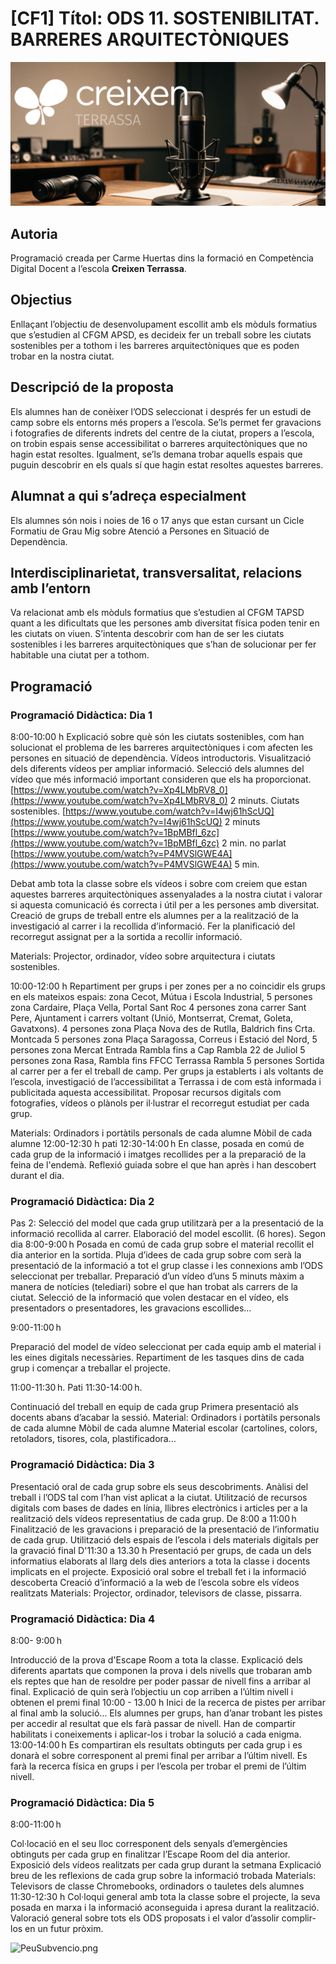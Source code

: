 # [CF1] Títol: ODS 11. SOSTENIBILITAT. BARRERES ARQUITECTÒNIQUES

![PortadaCreixen](PortadaCreixen.png)

## **Autoria**

Programació creada per Carme Huertas dins la formació en Competència Digital Docent a l’escola **Creixen Terrassa**.

## **Objectius**

Enllaçant l’objectiu de desenvolupament escollit amb els mòduls formatius que s’estudien al CFGM APSD, es decideix fer un treball sobre les ciutats sostenibles per a tothom i les barreres arquitectòniques que es poden trobar en la nostra ciutat.

## **Descripció de la proposta**

Els alumnes han de conèixer l’ODS seleccionat i després fer un estudi de camp sobre els entorns més propers a l’escola. Se’ls permet fer gravacions i fotografies de diferents indrets del centre de la ciutat, propers a l’escola, on trobin espais sense accessibilitat o barreres arquitectòniques que no hagin estat resoltes. Igualment, se’ls demana trobar aquells espais que puguin descobrir en els quals sí que hagin estat resoltes aquestes barreres.

## **Alumnat a qui s’adreça especialment**

Els alumnes són nois i noies de 16 o 17 anys que estan cursant un Cicle Formatiu de Grau Mig sobre Atenció a Persones en Situació de Dependència.

## **Interdisciplinarietat, transversalitat, relacions amb l’entorn**

Va relacionat amb els mòduls formatius que s’estudien al CFGM TAPSD quant a les dificultats que les persones amb diversitat física poden tenir en les ciutats on viuen. S’intenta descobrir com han de ser les ciutats sostenibles i les barreres arquitectòniques que s’han de solucionar per fer habitable una ciutat per a tothom.

## Programació

### Programació Didàctica: Dia 1

8:00-10:00 h
Explicació sobre què són  les ciutats sostenibles, com han solucionat el problema de les barreres arquitectòniques i com afecten les persones en situació de dependència.
Vídeos introductoris. Visualització dels diferents vídeos per ampliar informació. Selecció dels alumnes del vídeo que més informació important consideren que els ha proporcionat.
[https://www.youtube.com/watch?v=Xp4LMbRV8_0](https://www.youtube.com/watch?v=Xp4LMbRV8_0)  2 minuts. Ciutats sostenibles.
[https://www.youtube.com/watch?v=I4wj61hScUQ](https://www.youtube.com/watch?v=I4wj61hScUQ)  2 minuts
[https://www.youtube.com/watch?v=1BpMBfl_6zc](https://www.youtube.com/watch?v=1BpMBfl_6zc) 2 min. no parlat
[https://www.youtube.com/watch?v=P4MVSlGWE4A](https://www.youtube.com/watch?v=P4MVSlGWE4A) 5 min.

Debat amb tota la classe sobre els vídeos i sobre com creiem que estan aquestes barreres arquitectòniques assenyalades a la nostra ciutat i valorar si aquesta comunicació és correcta i útil per a les persones amb diversitat.
Creació de grups de treball entre els alumnes per a la realització de la investigació al carrer i la recollida d’informació.
Fer la planificació del recorregut assignat per a la sortida a recollir informació.

Materials:
Projector, ordinador, vídeo sobre arquitectura i ciutats sostenibles.

10:00-12:00 h
Repartiment per grups i per zones per a no coincidir els grups en els mateixos espais:
zona Cecot, Mútua i Escola Industrial,  5 persones
zona Cardaire, Plaça Vella, Portal Sant Roc  4 persones
zona carrer Sant Pere, Ajuntament i carrers voltant (Unió, Montserrat, Cremat, Goleta, Gavatxons). 4 persones
zona Plaça Nova des de Rutlla, Baldrich fins Crta. Montcada 5 persones
zona Plaça Saragossa, Correus i Estació del Nord,  5 persones
zona Mercat Entrada Rambla fins a Cap Rambla 22 de Juliol  5 persones
zona Rasa, Rambla fins FFCC Terrassa Rambla  5 persones
Sortida al carrer per a fer el treball de camp. Per grups ja establerts i als voltants de l’escola, investigació de l’accessibilitat a Terrassa i de com està informada i publicitada aquesta accessibilitat.
Proposar recursos digitals com fotografies, vídeos o plànols per il·lustrar el recorregut estudiat per cada grup.

Materials:
Ordinadors i portàtils personals de cada alumne
Mòbil de cada alumne
12:00-12:30 h pati
12:30-14:00 h
En classe, posada en comú de cada grup de la informació i imatges recollides per a la preparació de la feina de l'endemà.
Reflexió guiada sobre el que han après i han descobert durant el dia.

### Programació Didàctica: Dia 2

Pas 2: Selecció del model que cada grup utilitzarà per a la presentació de la informació recollida al carrer. Elaboració del model escollit.  (6 hores). Segon dia
8:00-9:00 h
Posada en comú de cada grup sobre el material recollit el dia anterior en la sortida.
Pluja d’idees de cada grup sobre com serà la presentació de la informació a tot el grup classe i les connexions amb l’ODS seleccionat per treballar.
Preparació d’un vídeo d’uns 5 minuts màxim a manera de notícies (telediari) sobre el que han trobat als carrers de la ciutat. Selecció de la informació que volen destacar en el vídeo, els presentadors o presentadores, les gravacions escollides…

9:00-11:00 h

Preparació del model de vídeo seleccionat per cada equip amb el material i les eines digitals necessàries.
Repartiment de les tasques dins de cada grup i començar a treballar el projecte.

11:00-11:30 h. Pati
11:30-14:00 h.

Continuació del treball en equip de cada grup
Primera presentació als docents abans d’acabar la sessió.
Material:
Ordinadors i portàtils personals de cada alumne
Mòbil de cada alumne
Material escolar (cartolines, colors, retoladors, tisores, cola, plastificadora…

### Programació Didàctica: Dia 3

Presentació oral de cada grup sobre els seus descobriments.
Anàlisi  del treball i l’ODS tal com l’han vist aplicat a la ciutat.
Utilització de recursos digitals com bases de dades en línia, llibres electrònics i articles per a la realització dels vídeos representatius de cada grup.
De 8:00 a 11:00 h
Finalització de les gravacions i preparació de la presentació de l’informatiu de cada grup.
Utilització dels espais de l’escola i dels materials digitals per la gravació final
D'11:30 a 13.30 h
Presentació per grups, de cada un dels informatius elaborats al llarg dels dies anteriors a tota la classe i docents implicats en el projecte.
Exposició oral sobre el treball fet i la informació descoberta
Creació d’informació a la web de l’escola sobre els vídeos realitzats
Materials:
Projector, ordinador, televisors de classe, pissarra.

### Programació Didàctica: Dia 4

8:00- 9:00 h

Introducció de la prova d'Escape Room a tota la classe. Explicació dels diferents apartats que componen la prova i dels nivells que trobaran amb els reptes que han de resoldre per poder passar de nivell fins a arribar al final.
Explicació de quin serà l’objectiu un cop arriben a l’últim nivell i obtenen el premi final
10:00 - 13.00 h
Inici de la recerca de pistes per arribar al final amb la solució… Els alumnes per grups, han d’anar trobant les pistes per accedir al resultat que els farà passar de nivell.
Han de compartir habilitats i coneixements i aplicar-los i trobar la solució a cada enigma.
13:00-14:00 h
Es compartiran els resultats obtinguts per cada grup i es donarà el sobre corresponent al premi final per arribar a l’últim nivell.
Es farà la recerca física en grups i per l’escola per trobar el premi de l’últim nivell.

### Programació Didàctica: Dia 5

8:00-11:00 h

Col·locació en el seu lloc corresponent dels senyals d’emergències obtinguts per cada grup en finalitzar l’Escape Room del dia anterior.
Exposició dels vídeos realitzats per cada grup durant la setmana
Explicació breu de les reflexions de cada grup sobre la informació trobada
Materials:
Televisors de classe
Chromebooks, ordinadors o tauletes dels alumnes
11:30-12:30 h
Col·loqui general amb tota la classe sobre el projecte, la seva posada en marxa i la informació aconseguida i apresa durant la realització.
Valoració general sobre tots els ODS proposats i el valor d’assolir complir-los en un futur pròxim.

![PeuSubvencio.png](PeuSubvenci%C3%B3.png)
